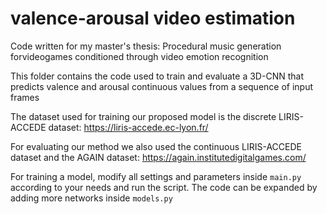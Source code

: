 # valence-arousal video estimation

Code written for my master's thesis: Procedural music generation forvideogames conditioned through video emotion recognition

This folder contains the code used to train and evaluate a 3D-CNN that predicts valence and arousal continuous values from a sequence of input frames

The dataset used for training our proposed model is the discrete LIRIS-ACCEDE dataset: https://liris-accede.ec-lyon.fr/

For evaluating our method we also used the continuous LIRIS-ACCEDE dataset and the AGAIN dataset: https://again.institutedigitalgames.com/


For training a model, modify all settings and parameters inside `main.py` according to your needs and run the script. The code can be expanded by adding more networks inside `models.py`
